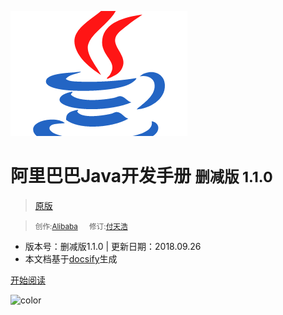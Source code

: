 ![logo](../media/java.png)

# 阿里巴巴Java开发手册 <small>删减版 1.1.0</small>

> [原版](https://github.com/alibaba/p3c/blob/master/%E9%98%BF%E9%87%8C%E5%B7%B4%E5%B7%B4Java%E5%BC%80%E5%8F%91%E6%89%8B%E5%86%8C%EF%BC%88%E8%AF%A6%E5%B0%BD%E7%89%88%EF%BC%89.pdf)

> <small>创作:[Alibaba](https://github.com/alibaba) &emsp; 修订:[付天浩](https://github.com/lyrieek)</small>

- 版本号：删减版1.1.0 | 更新日期：2018.09.26
- 本文档基于[docsify](https://docsify.js.org)生成

[开始阅读](#前言)


![color](#f0f0f0)